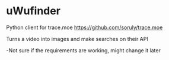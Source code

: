 # uWufinder
Python client for trace.moe
https://github.com/soruly/trace.moe

Turns a video into images and make searches on their API

-Not sure if the requirements are working, might change it later
